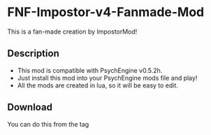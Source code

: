 # FNF-Impostor-v4-Fanmade-Mod
This is a fan-made creation by ImpostorMod!
## Description
* This mod is compatible with PsychEngine v0.5.2h.
* Just install this mod into your PsychEngine mods file and play!
* All the mods are created in lua, so it will be easy to edit.
## Download
You can do this from the tag
